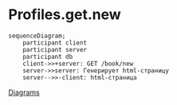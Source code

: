 # Profiles.get.new

```mermaid
sequenceDiagram;
	participant client
	participant server
	participant db
	client->>+server: GET /book/new
	server->>server: Генерирует html-страницу
	server-->>-client: html-страница
```

[Diagrams](../Diagrams.md)